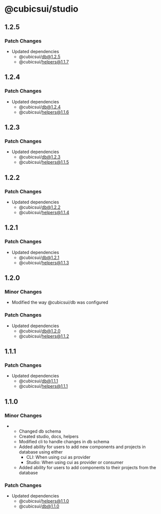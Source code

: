 # @cubicsui/studio

## 1.2.5

### Patch Changes

- Updated dependencies
  - @cubicsui/db@1.2.5
  - @cubicsui/helpers@1.1.7

## 1.2.4

### Patch Changes

- Updated dependencies
  - @cubicsui/db@1.2.4
  - @cubicsui/helpers@1.1.6

## 1.2.3

### Patch Changes

- Updated dependencies
  - @cubicsui/db@1.2.3
  - @cubicsui/helpers@1.1.5

## 1.2.2

### Patch Changes

- Updated dependencies
  - @cubicsui/db@1.2.2
  - @cubicsui/helpers@1.1.4

## 1.2.1

### Patch Changes

- Updated dependencies
  - @cubicsui/db@1.2.1
  - @cubicsui/helpers@1.1.3

## 1.2.0

### Minor Changes

- Modified the way @cubicsui/db was configured

### Patch Changes

- Updated dependencies
  - @cubicsui/db@1.2.0
  - @cubicsui/helpers@1.1.2

## 1.1.1

### Patch Changes

- Updated dependencies
  - @cubicsui/db@1.1.1
  - @cubicsui/helpers@1.1.1

## 1.1.0

### Minor Changes

- - Changed db schema
  - Created studio, docs, helpers
  - Modified cli to handle changes in db schema
  - Added ability for users to add new components and projects in database using either
    - CLI: When using cui as provider
    - Studio: When using cui as provider or consumer
  - Added ability for users to add components to their projects from the database

### Patch Changes

- Updated dependencies
  - @cubicsui/helpers@1.1.0
  - @cubicsui/db@1.1.0
